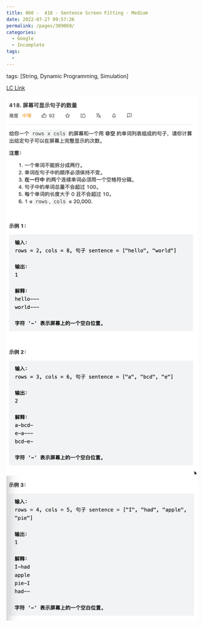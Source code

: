 ```yaml
---
title: 060 -  418 - Sentence Screen Fitting - Medium
date: 2022-07-27 09:57:26
permalink: /pages/309069/
categories:
  - Google
  - Incomplete
tags:
  - 
---
```

tags: [String, Dynamic Programming, Simulation]

[LC Link](https://leetcode.cn/problems/sentence-screen-fitting/)

![](https://raw.githubusercontent.com/emmableu/image/master/202208110014969.png)
![](https://raw.githubusercontent.com/emmableu/image/master/202208110014921.png)